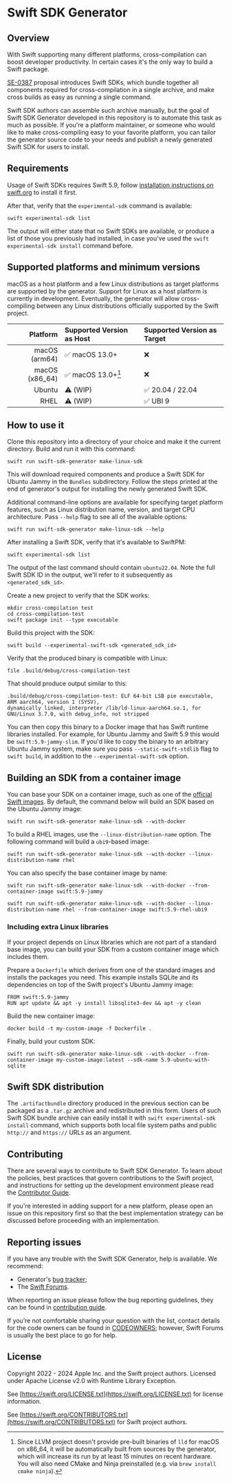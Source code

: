 # Swift SDK Generator

## Overview

With Swift supporting many different platforms, cross-compilation can boost developer productivity. In certain cases it's
the only way to build a Swift package.

[SE-0387](https://github.com/swiftlang/swift-evolution/blob/main/proposals/0387-cross-compilation-destinations.md) proposal
introduces Swift SDKs, which bundle together all components required for cross-compilation in a single archive, and
make cross builds as easy as running a single command.

Swift SDK authors can assemble such archive manually, but the goal of Swift SDK Generator developed in this repository
is to automate this task as much as possible. If you're a platform maintainer, or someone who would like to make
cross-compiling easy to your favorite platform, you can tailor the generator source code to your needs and publish
a newly generated Swift SDK for users to install.

## Requirements

Usage of Swift SDKs requires Swift 5.9, follow [installation instructions on swift.org](https://www.swift.org/install/) to install it first.

After that, verify that the `experimental-sdk` command is available:

```
swift experimental-sdk list
```

The output will either state that no Swift SDKs are available, or produce a list of those you previously had 
installed, in case you've used the `swift experimental-sdk install` command before.

## Supported platforms and minimum versions

macOS as a host platform and a few Linux distributions as target platforms are supported by the generator.
Support for Linux as a host platform is currently in development. Eventually, the generator will allow cross-compiling between any
Linux distributions officially supported by the Swift project.

| Platform       | Supported Version as Host | Supported Version as Target |
| -:             | :-                        | :-                          |
| macOS (arm64)  | ✅ macOS 13.0+            | ❌                         |
| macOS (x86_64) | ✅ macOS 13.0+[^1]        | ❌                         |
| Ubuntu         | ⚠️ (WIP)                  | ✅ 20.04 / 22.04           |
| RHEL           | ⚠️ (WIP)                  | ✅ UBI 9                   |


[^1]: Since LLVM project doesn't provide pre-built binaries of `lld` for macOS on x86_64, it will be automatically built
from sources by the generator, which will increase its run by at least 15 minutes on recent hardware. You will also
need CMake and Ninja preinstalled (e.g. via `brew install cmake ninja`).

## How to use it

Clone this repository into a directory of your choice and make it the current directory. Build and run it with this command:

```
swift run swift-sdk-generator make-linux-sdk
```

This will download required components and produce a Swift SDK for Ubuntu Jammy in the `Bundles` subdirectory. Follow the steps
printed at the end of generator's output for installing the newly generated Swift SDK.

Additional command-line options are available for specifying target platform features, such as Linux distribution name,
version, and target CPU architecture. Pass `--help` flag to see all of the available options:

```
swift run swift-sdk-generator make-linux-sdk --help
```

After installing a Swift SDK, verify that it's available to SwiftPM:

```
swift experimental-sdk list
```

The output of the last command should contain `ubuntu22.04`. Note the full Swift SDK ID in the output, we'll refer to it
subsequently as `<generated_sdk_id>`.

Create a new project to verify that the SDK works:

```
mkdir cross-compilation test
cd cross-compilation-test
swift package init --type executable
```

Build this project with the SDK:

```
swift build --experimental-swift-sdk <generated_sdk_id>
```

Verify that the produced binary is compatible with Linux:

```
file .build/debug/cross-compilation-test
```

That should produce output similar to this:

```
.build/debug/cross-compilation-test: ELF 64-bit LSB pie executable, ARM aarch64, version 1 (SYSV), 
dynamically linked, interpreter /lib/ld-linux-aarch64.so.1, for GNU/Linux 3.7.0, with debug_info, not stripped
```

You can then copy this binary to a Docker image that has Swift runtime libraries installed. For example,
for Ubuntu Jammy and Swift 5.9 this would be `swift:5.9-jammy-slim`. If you'd like to copy the binary to
an arbitrary Ubuntu Jammy system, make sure you pass `--static-swift-stdlib` flag to `swift build`, in addition
to the `--experimental-swift-sdk` option.

## Building an SDK from a container image

You can base your SDK on a container image, such as one of the
[official Swift images](https://hub.docker.com/_/swift).   By
default, the command below will build an SDK based on the Ubuntu
Jammy image:
```
swift run swift-sdk-generator make-linux-sdk --with-docker
```
To build a RHEL images, use the `--linux-distribution-name` option.
The following command will build a `ubi9`-based image:
```
swift run swift-sdk-generator make-linux-sdk --with-docker --linux-distribution-name rhel
```

You can also specify the base container image by name:

```
swift run swift-sdk-generator make-linux-sdk --with-docker --from-container-image swift:5.9-jammy
```

```
swift run swift-sdk-generator make-linux-sdk --with-docker --linux-distribution-name rhel --from-container-image swift:5.9-rhel-ubi9
```

### Including extra Linux libraries

If your project depends on Linux libraries which are not part of a
standard base image, you can build your SDK from a custom container
image which includes them.

Prepare a `Dockerfile` which derives from one of the standard images
and installs the packages you need.   This example installs SQLite
and its dependencies on top of the Swift project's Ubuntu Jammy image:

```
FROM swift:5.9-jammy
RUN apt update && apt -y install libsqlite3-dev && apt -y clean
```

Build the new container image:
```
docker build -t my-custom-image -f Dockerfile .
```

Finally, build your custom SDK:
```
swift run swift-sdk-generator make-linux-sdk --with-docker --from-container-image my-custom-image:latest --sdk-name 5.9-ubuntu-with-sqlite
```

## Swift SDK distribution

The `.artifactbundle` directory produced in the previous section can be packaged as a `.tar.gz` archive and redistributed
in this form. Users of such Swift SDK bundle archive can easily install it with `swift experimental-sdk install`
command, which supports both local file system paths and public `http://` and `https://` URLs as an argument.


## Contributing

There are several ways to contribute to Swift SDK Generator. To learn about the policies, best practices that govern contributions to the Swift project, and instructions for setting up the development environment please read the [Contributor Guide](CONTRIBUTING.md).

If you're interested in adding support for a new platform, please open an issue on this repository first so that the best implementation strategy can be discussed before proceeding with an implementation. 

## Reporting issues

If you have any trouble with the Swift SDK Generator, help is available. We recommend:

* Generator's [bug tracker](https://github.com/swiftlang/swift-sdk-generator/issues);
* The [Swift Forums](https://forums.swift.org/c/development/swiftpm/).

When reporting an issue please follow the bug reporting guidelines, they can be found in [contribution guide](./CONTRIBUTING.md#how-to-submit-a-bug-report).

If you’re not comfortable sharing your question with the list, contact details for the code owners can be found in [CODEOWNERS](.github/CODEOWNERS); however, Swift Forums is usually the best place to go for help.

## License

Copyright 2022 - 2024 Apple Inc. and the Swift project authors. Licensed under Apache License v2.0 with Runtime Library Exception.

See [https://swift.org/LICENSE.txt](https://swift.org/LICENSE.txt) for license information.

See [https://swift.org/CONTRIBUTORS.txt](https://swift.org/CONTRIBUTORS.txt) for Swift project authors.
